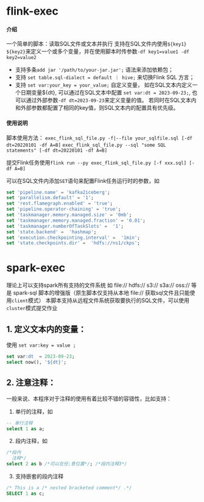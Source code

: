 # flink-exec

#### 介绍
一个简单的脚本：读取SQL文件或文本并执行
支持在SQL文件内使用`${key1} ${key2}`来定义一个或多个变量，并在使用脚本时传参数`-df key1=value1 -df key2=value2`

- 支持多条`add jar '/path/to/your-jar.jar';` 语法来添加依赖包；
- 支持 `set table.sql-dialect = default ｜ hive;` 来切换Flink SQL 方言；
- 支持 `set var:your_key = your_value;` 自定义变量， 
    如在SQL文本内定义一个日期变量${dt}, 可以通过在SQL文本中配置 `set var:dt = 2023-09-23;`,
    也可以通过外部参数`-df dt=2023-09-23`来定义变量的值。
    若同时在SQL文本内和外部参数都配置了相同的key值，则SQL文本内的配置具有优先级。

#### 使用说明

脚本使用方法：
`exec_flink_sql_file.py -f|--file your_sqlfile.sql [-df dt=20220101 -df A=B]`
`exec_flink_sql_file.py --sql "some SQL statements" [-df dt=20220101 -df A=B]`

提交Flink任务使用`flink run --py exec_flink_sql_file.py [-f xxx.sql] [-df A=B]`

可以在SQL文件内添加`SET`语句来配置Flink任务运行时的参数，如
```sql
set 'pipeline.name' = 'kafka2iceberg';
set 'parallelism.default' = '1';
set 'rest.flamegraph.enabled' = 'true';
set 'pipeline.operator-chaining' = 'true';
set 'taskmanager.memory.managed.size' = '0mb';
set 'taskmanager.memory.managed.fraction' = '0.01';
set 'taskmanager.numberOfTaskSlots' =  '1';
set 'state.backend' =  'hashmap';
set 'execution.checkpointing.interval' =  '1min';
set 'state.checkpoints.dir' =  'hdfs://ns1/ckps';

```

# spark-exec

理论上可以支持spark所有支持的文件系统
如 file://  hdfs://  s3:// s3a:// oss:// 等
是 spark-sql 脚本的增强版（原生脚本仅支持从本地 file:// 获取sql文件且只能使用`client`模式）
本脚本支持从远程文件系统获取要执行的SQL文件，可以使用`cluster`模式提交作业

## 1. 定义文本内的变量：
使用 `set var:key = value ;`
```sql
set var:dt  = 2023-09-23;
select now(), '${dt}';
```

## 2. 注意注释：
一般来说、本程序对于注释的使用有着比较不错的容错性，比如支持：
1. 单行的注释，如 
```sql
-- 单行注释
select 1 as a;
```
2. 段内注释，如
```sql
/*段内 
  注释*/
select 2 as b /*可以在任;意位置*/; /*段内注释3*/
```
3. 支持嵌套的段内注释
```sql
/* This is a /* nested bracketed comment*/ .*/
SELECT 1 as c;
```


